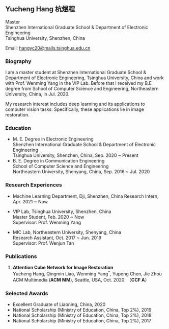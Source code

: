 ## Yucheng Hang 杭煜程 
Master  
Shenzhen International Graduate School & Department of Electronic Engineering  
Tsinghua University, Shenzhen, China  

Email: hangyc20@mails.tsinghua.edu.cn

### Biography
I am a master student at Shenzhen International Graduate School & Department of Electronic Engineering, Tsinghua University, China and work with Prof. Wenming Yang in the VIP Lab. Before that I received my B.E degree from School of Computer Science and Engineering, Northeastern University, China, in Jul. 2020.

My research interest includes deep learning and its applications to computer vision tasks. Specifically, these applications lie in image restoration.

### Education
- M. E. Degree in Electronic Engineering  
  Shenzhen International Graduate School & Department of Electronic Engineering  
  Tsinghua University, Shenzhen, China, Sep. 2020 ~ Present    
- B. E. Degree in Communication Engineering  
  School of Computer Science and Engineering  
  Northeastern University, Shenyang, China, Sep. 2016 ~ Jul. 2020  

### Research Experiences
- Machine Learning Department, Dji, Shenzhen, China
  Research Intern, Apr. 2021 ~ Now

- VIP Lab, Tsinghua University, Shenzhen, China  
  Master Student, Feb. 2020 ~ Now  
  Supervisor: Prof. Wenming Yang  

- MIC Lab, Northeastern University, Shenyang, China  
  Research Assistant, Oct. 2017 ~ Jun. 2019  
  Supervisor: Prof. Wenjun Tan  

### Publications
1. **Attention Cube Network for Image Restoration**  
   Yucheng Hang, Qingmin Liao, Wenming Yang<sup>*</sup>, Yupeng Chen, Jie Zhou  
   ACM Multimedia (**ACM MM**), Seattle, USA, Oct. 2020. （**CCF A**）

### Selected Awards
- Excellent Graduate of Liaoning, China, 2020  
- National Scholarship (Ministry of Education, China, Top 2%), 2019  
- National Scholarship (Ministry of Education, China, Top 2%), 2018  
- National Scholarship (Ministry of Education, China, Top 2%), 2017
